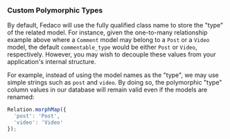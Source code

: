 ### Custom Polymorphic Types

By default, Fedaco will use the fully qualified class name to store the "type" of the related model. For instance, given the one-to-many relationship example above where a `Comment` model may belong to a `Post` or a `Video` model, the default `commentable_type` would be either `Post` or `Video`, respectively. However, you may wish to decouple these values from your application's internal structure.

For example, instead of using the model names as the "type", we may use simple strings such as `post` and `video`. By doing so, the polymorphic "type" column values in our database will remain valid even if the models are renamed:

```typescript
Relation.morphMap({
  'post': 'Post',
  'video': 'Video'
});
```

[//]: # (You may call the `morphMap` method in the `boot` method of your `App\Providers\AppServiceProvider` class or create a separate service provider if you wish.)

[//]: # ()
[//]: # (You may determine the morph alias of a given model at runtime using the model's `getMorphClass` method. Conversely, you may determine the fully-qualified class name associated with a morph alias using the `Relation::getMorphedModel` method:)

[//]: # ()
[//]: # (    use Illuminate\Database\Eloquent\Relations\Relation;)

[//]: # ()
[//]: # (    $alias = $post->getMorphClass&#40;&#41;;)

[//]: # ()
[//]: # (    $class = Relation::getMorphedModel&#40;$alias&#41;;)

[//]: # ()
[//]: # (> [!WARNING]  )

[//]: # (> When adding a "morph map" to your existing application, every morphable `*_type` column value in your database that still contains a fully-qualified class will need to be converted to its "map" name.)
